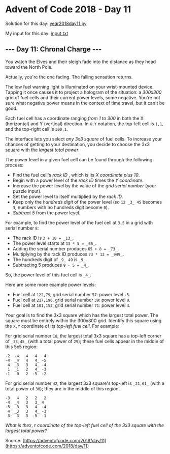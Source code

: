# Advent of Code 2018 - Day 11

Solution for this day: [year2018day11.py](year2018/day11/year2018day11.py)

My input for this day: [input.txt](year2018/day11/input.txt)

## \--- Day 11: Chronal Charge ---

You watch the Elves and their sleigh fade into the distance as they head
toward the North Pole.

Actually, you're the one fading. The falling sensation returns.

The low fuel warning light is illuminated on your wrist-mounted device.
Tapping it once causes it to project a hologram of the situation: a _300x300_
grid of fuel cells and their current power levels, some negative. You're not
sure what negative power means in the context of time travel, but it can't be
good.

Each fuel cell has a coordinate ranging _from 1 to 300_ in both the X
(horizontal) and Y (vertical) direction. In `X,Y` notation, the top-left cell
is `1,1`, and the top-right cell is `300,1`.

The interface lets you select _any 3x3 square_ of fuel cells. To increase your
chances of getting to your destination, you decide to choose the 3x3 square
with the _largest total power_.

The power level in a given fuel cell can be found through the following
process:

  * Find the fuel cell's _rack ID_ , which is its _X coordinate plus 10_.
  * Begin with a power level of the _rack ID_ times the _Y coordinate_.
  * Increase the power level by the value of the _grid serial number_ (your puzzle input).
  * Set the power level to itself multiplied by the _rack ID_.
  * Keep only the _hundreds digit_ of the power level (so `12 _3_ 45` becomes `3`; numbers with no hundreds digit become `0`).
  * _Subtract 5_ from the power level.

For example, to find the power level of the fuel cell at `3,5` in a grid with
serial number `8`:

  * The rack ID is `3 + 10 = _13_`.
  * The power level starts at `13 * 5 = _65_`.
  * Adding the serial number produces `65 + 8 = _73_`.
  * Multiplying by the rack ID produces `73 * 13 = _949_`.
  * The hundreds digit of `_9_ 49` is `_9_`.
  * Subtracting 5 produces `9 - 5 = _4_`.

So, the power level of this fuel cell is `_4_`.

Here are some more example power levels:

  * Fuel cell at `122,79`, grid serial number `57`: power level `-5`.
  * Fuel cell at `217,196`, grid serial number `39`: power level `0`.
  * Fuel cell at `101,153`, grid serial number `71`: power level `4`.

Your goal is to find the 3x3 square which has the largest total power. The
square must be entirely within the 300x300 grid. Identify this square using
the `X,Y` coordinate of its _top-left fuel cell_. For example:

For grid serial number `18`, the largest total 3x3 square has a top-left
corner of `_33,45_` (with a total power of `29`); these fuel cells appear in
the middle of this 5x5 region:

    
    
    -2  -4   4   4   4
    -4  _4   4   4_ -5
     4  _3   3   4_ -4
     1  _1   2   4_ -3
    -1   0   2  -5  -2
    

For grid serial number `42`, the largest 3x3 square's top-left is `_21,61_`
(with a total power of `30`); they are in the middle of this region:

    
    
    -3   4   2   2   2
    -4  _4   3   3_ 4
    -5  _3   3   4_ -4
     4  _3   3   4_ -3
     3   3   3  -5  -1
    

_What is the`X,Y` coordinate of the top-left fuel cell of the 3x3 square with
the largest total power?_



Source: [https://adventofcode.com/2018/day/11](https://adventofcode.com/2018/day/11)
